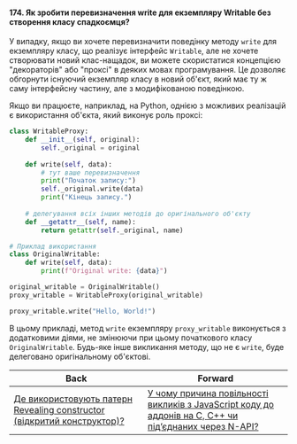 #### 174. Як зробити перевизначення write для екземпляру Writable без створення класу спадкоємця?

У випадку, якщо ви хочете перевизначити поведінку методу `write` для екземпляру класу, що реалізує інтерфейс `Writable`, але не хочете створювати новий клас-нащадок, ви можете скористатися концепцією "декораторів" або "проксі" в деяких мовах програмування. Це дозволяє обгорнути існуючий екземпляр класу в новий об'єкт, який має ту ж саму інтерфейсну частину, але з модифікованою поведінкою.

Якщо ви працюєте, наприклад, на Python, однією з можливих реалізацій є використання об'єкта, який виконує роль проксі:

```python
class WritableProxy:
    def __init__(self, original):
        self._original = original
    
    def write(self, data):
        # тут ваше перевизначення
        print("Початок запису:")
        self._original.write(data)
        print("Кінець запису.")
    
    # делегування всіх інших методів до оригінального об'єкту
    def __getattr__(self, name):
        return getattr(self._original, name)

# Приклад використання
class OriginalWritable:
    def write(self, data):
        print(f"Original write: {data}")

original_writable = OriginalWritable()
proxy_writable = WritableProxy(original_writable)

proxy_writable.write("Hello, World!")
```

В цьому прикладі, метод `write` екземпляру `proxy_writable` виконується з додатковими діями, не змінюючи при цьому початкового класу `OriginalWritable`. Будь-яке інше викликання методу, що не є `write`, буде делеговано оригінальному об'єктові.

| Back | Forward |
|---|---|
| [Де використовують патерн Revealing constructor (відкритий конструктор)?](/ua/strong-middle/questions-for-a-systems-programmer/173-where-is-the-revealing-constructor-pattern-used.md)  | [У чому причина повільності викликів з JavaScript коду до аддонів на C, C++ чи під’єднаних через N-API?](/ua/strong-middle/questions-for-a-systems-programmer/why-is-slow-execution-of-javascript-code-in-addons-for-cc-or-napi.md) |